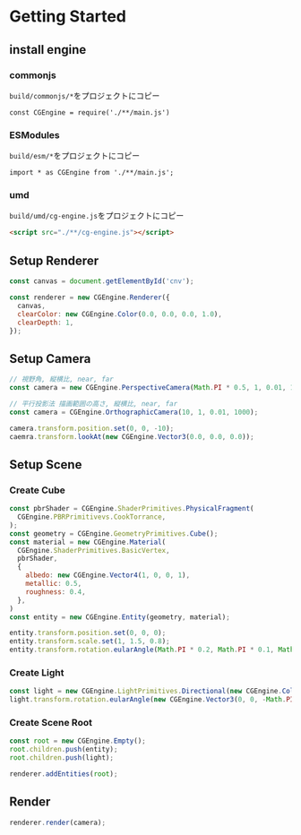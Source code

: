 # Getting Started
## install engine
### commonjs
`build/commonjs/*`をプロジェクトにコピー
```cli
const CGEngine = require('./**/main.js')
```
### ESModules
`build/esm/*`をプロジェクトにコピー
```cli
import * as CGEngine from './**/main.js';
```
### umd
`build/umd/cg-engine.js`をプロジェクトにコピー
```html
<script src="./**/cg-engine.js"></script>
```
## Setup Renderer
```javascript
const canvas = document.getElementById('cnv');

const renderer = new CGEngine.Renderer({
  canvas,
  clearColor: new CGEngine.Color(0.0, 0.0, 0.0, 1.0),
  clearDepth: 1,
});
```

## Setup Camera
```javascript
// 視野角, 縦横比, near, far
const camera = new CGEngine.PerspectiveCamera(Math.PI * 0.5, 1, 0.01, 1000);

// 平行投影法 描画範囲の高さ, 縦横比, near, far
const camera = CGEngine.OrthographicCamera(10, 1, 0.01, 1000);

camera.transform.position.set(0, 0, -10);
caemra.transform.lookAt(new CGEngine.Vector3(0.0, 0.0, 0.0));
```

## Setup Scene

### Create Cube
```javascript
const pbrShader = CGEngine.ShaderPrimitives.PhysicalFragment(
  CGEngine.PBRPrimitivevs.CookTorrance,
);
const geometry = CGEngine.GeometryPrimitives.Cube();
const material = new CGEngine.Material(
  CGEngine.ShaderPrimitives.BasicVertex,
  pbrShader,
  {
    albedo: new CGEngine.Vector4(1, 0, 0, 1),
    metallic: 0.5,
    roughness: 0.4,
  },
)
const entity = new CGEngine.Entity(geometry, material);

entity.transform.position.set(0, 0, 0);
entity.transform.scale.set(1, 1.5, 0.8);
entity.transform.rotation.eularAngle(Math.PI * 0.2, Math.PI * 0.1, Math.PI * 0.7);
```

### Create Light
```javascript
const light = new CGEngine.LightPrimitives.Directional(new CGEngine.Color(0.1, 0.1, 0.1, 1));
light.transform.rotation.eularAngle(new CGEngine.Vector3(0, 0, -Math.PI * 0.15));
```

### Create Scene Root
```javascript
const root = new CGEngine.Empty();
root.children.push(entity);
root.children.push(light);

renderer.addEntities(root);
```

## Render
```javascript
renderer.render(camera);
```